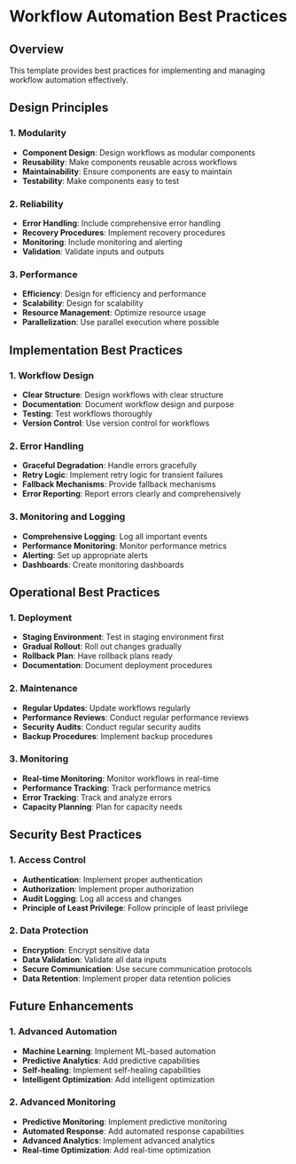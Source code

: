 # Workflow Automation Best Practices

## Overview
This template provides best practices for implementing and managing workflow automation effectively.

## Design Principles

### 1. Modularity
- **Component Design**: Design workflows as modular components
- **Reusability**: Make components reusable across workflows
- **Maintainability**: Ensure components are easy to maintain
- **Testability**: Make components easy to test

### 2. Reliability
- **Error Handling**: Include comprehensive error handling
- **Recovery Procedures**: Implement recovery procedures
- **Monitoring**: Include monitoring and alerting
- **Validation**: Validate inputs and outputs

### 3. Performance
- **Efficiency**: Design for efficiency and performance
- **Scalability**: Design for scalability
- **Resource Management**: Optimize resource usage
- **Parallelization**: Use parallel execution where possible

## Implementation Best Practices

### 1. Workflow Design
- **Clear Structure**: Design workflows with clear structure
- **Documentation**: Document workflow design and purpose
- **Testing**: Test workflows thoroughly
- **Version Control**: Use version control for workflows

### 2. Error Handling
- **Graceful Degradation**: Handle errors gracefully
- **Retry Logic**: Implement retry logic for transient failures
- **Fallback Mechanisms**: Provide fallback mechanisms
- **Error Reporting**: Report errors clearly and comprehensively

### 3. Monitoring and Logging
- **Comprehensive Logging**: Log all important events
- **Performance Monitoring**: Monitor performance metrics
- **Alerting**: Set up appropriate alerts
- **Dashboards**: Create monitoring dashboards

## Operational Best Practices

### 1. Deployment
- **Staging Environment**: Test in staging environment first
- **Gradual Rollout**: Roll out changes gradually
- **Rollback Plan**: Have rollback plans ready
- **Documentation**: Document deployment procedures

### 2. Maintenance
- **Regular Updates**: Update workflows regularly
- **Performance Reviews**: Conduct regular performance reviews
- **Security Audits**: Conduct regular security audits
- **Backup Procedures**: Implement backup procedures

### 3. Monitoring
- **Real-time Monitoring**: Monitor workflows in real-time
- **Performance Tracking**: Track performance metrics
- **Error Tracking**: Track and analyze errors
- **Capacity Planning**: Plan for capacity needs

## Security Best Practices

### 1. Access Control
- **Authentication**: Implement proper authentication
- **Authorization**: Implement proper authorization
- **Audit Logging**: Log all access and changes
- **Principle of Least Privilege**: Follow principle of least privilege

### 2. Data Protection
- **Encryption**: Encrypt sensitive data
- **Data Validation**: Validate all data inputs
- **Secure Communication**: Use secure communication protocols
- **Data Retention**: Implement proper data retention policies

## Future Enhancements

### 1. Advanced Automation
- **Machine Learning**: Implement ML-based automation
- **Predictive Analytics**: Add predictive capabilities
- **Self-healing**: Implement self-healing capabilities
- **Intelligent Optimization**: Add intelligent optimization

### 2. Advanced Monitoring
- **Predictive Monitoring**: Implement predictive monitoring
- **Automated Response**: Add automated response capabilities
- **Advanced Analytics**: Implement advanced analytics
- **Real-time Optimization**: Add real-time optimization 